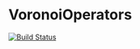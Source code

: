 # VoronoiOperators

[![Build Status](https://github.com/favba/VoronoiOperators.jl/actions/workflows/CI.yml/badge.svg?branch=main)](https://github.com/favba/VoronoiOperators.jl/actions/workflows/CI.yml?query=branch%3Amain)
